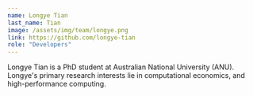 ```yaml
---
name: Longye Tian
last_name: Tian
image: /assets/img/team/longye.png
link: https://github.com/longye-tian
role: "Developers"
---
```

Longye Tian is a PhD student at Australian National University (ANU). Longye's primary research interests lie in computational economics, and high-performance computing.